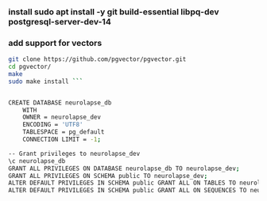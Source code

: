 ### install sudo apt install -y git build-essential libpq-dev postgresql-server-dev-14
### add support for vectors
```bash
git clone https://github.com/pgvector/pgvector.git
cd pgvector/
make
sudo make install ```


CREATE DATABASE neurolapse_db
    WITH 
    OWNER = neurolapse_dev
    ENCODING = 'UTF8'
    TABLESPACE = pg_default
    CONNECTION LIMIT = -1;

-- Grant privileges to neurolapse_dev
\c neurolapse_db
GRANT ALL PRIVILEGES ON DATABASE neurolapse_db TO neurolapse_dev;
GRANT ALL PRIVILEGES ON SCHEMA public TO neurolapse_dev;
ALTER DEFAULT PRIVILEGES IN SCHEMA public GRANT ALL ON TABLES TO neurolapse_dev;
ALTER DEFAULT PRIVILEGES IN SCHEMA public GRANT ALL ON SEQUENCES TO neurolapse_dev;


